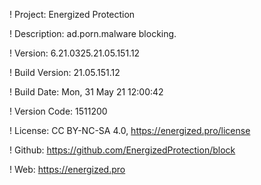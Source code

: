 ! Project: Energized Protection

! Description: ad.porn.malware blocking.

! Version: 6.21.0325.21.05.151.12

! Build Version: 21.05.151.12

! Build Date: Mon, 31 May 21 12:00:42

! Version Code: 1511200

! License: CC BY-NC-SA 4.0, https://energized.pro/license

! Github: https://github.com/EnergizedProtection/block

! Web: https://energized.pro
